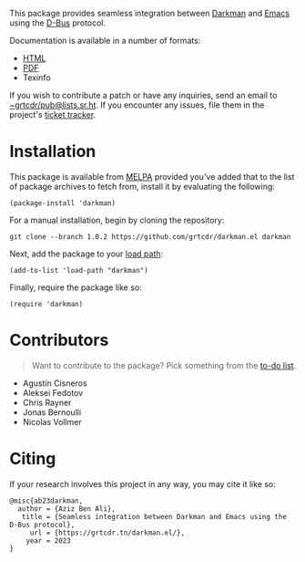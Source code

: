 This package provides seamless integration between [Darkman](https://darkman.whynothugo.nl) and [Emacs](https://gnu.org/software/emacs)
using the [D-Bus](https://www.freedesktop.org/wiki/Software/dbus/) protocol.

Documentation is available in a number of formats:

-   [HTML](https://grtcdr.tn/darkman.el/darkman.html)
-   [PDF](https://grtcdr.tn/darkman.el/darkman.pdf)
-   Texinfo

If you wish to contribute a patch or have any inquiries, send an email
to [~grtcdr/pub@lists.sr.ht](mailto:~grtcdr/pub@lists.sr.ht). If you encounter any issues, file them in
the project's [ticket tracker](https://todo.sr.ht/~grtcdr/darkman.el).


# Installation

This package is available from [MELPA](https://melpa.org) provided you've added that to the
list of package archives to fetch from, install it by evaluating the
following:

    (package-install 'darkman)

For a manual installation, begin by cloning the repository:

    git clone --branch 1.0.2 https://github.com/grtcdr/darkman.el darkman

Next, add the package to your [load path](https://www.gnu.org/software/emacs/manual/html_node/emacs/Lisp-Libraries.html):

    (add-to-list 'load-path "darkman")

Finally, require the package like so:

    (require 'darkman)


# Contributors

> Want to contribute to the package? Pick something from the [to-do list](https://grtcdr.tn/darkman.el/TODO.html).

-   Agustín Cisneros
-   Aleksei Fedotov
-   Chris Rayner
-   Jonas Bernoulli
-   Nicolas Vollmer


# Citing

If your research involves this project in any way, you may cite it
like so:

    @misc{ab23darkman,
      author = {Aziz Ben Ali},
       title = {Seamless integration between Darkman and Emacs using the D-Bus protocol},
         url = {https://grtcdr.tn/darkman.el/},
        year = 2023
    }


